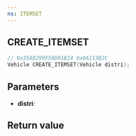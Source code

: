 ```yaml
---
ns: ITEMSET
---
```

## CREATE_ITEMSET

```c
// 0x35AD299F50D91B24 0x0A113B2C
Vehicle CREATE_ITEMSET(Vehicle distri);
```


## Parameters
* **distri**: 

## Return value
